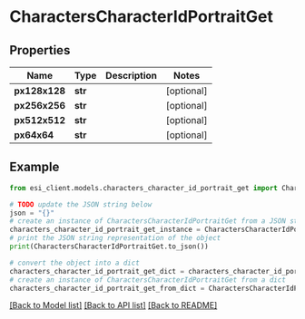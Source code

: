 # CharactersCharacterIdPortraitGet


## Properties

Name | Type | Description | Notes
------------ | ------------- | ------------- | -------------
**px128x128** | **str** |  | [optional] 
**px256x256** | **str** |  | [optional] 
**px512x512** | **str** |  | [optional] 
**px64x64** | **str** |  | [optional] 

## Example

```python
from esi_client.models.characters_character_id_portrait_get import CharactersCharacterIdPortraitGet

# TODO update the JSON string below
json = "{}"
# create an instance of CharactersCharacterIdPortraitGet from a JSON string
characters_character_id_portrait_get_instance = CharactersCharacterIdPortraitGet.from_json(json)
# print the JSON string representation of the object
print(CharactersCharacterIdPortraitGet.to_json())

# convert the object into a dict
characters_character_id_portrait_get_dict = characters_character_id_portrait_get_instance.to_dict()
# create an instance of CharactersCharacterIdPortraitGet from a dict
characters_character_id_portrait_get_from_dict = CharactersCharacterIdPortraitGet.from_dict(characters_character_id_portrait_get_dict)
```
[[Back to Model list]](../README.md#documentation-for-models) [[Back to API list]](../README.md#documentation-for-api-endpoints) [[Back to README]](../README.md)


